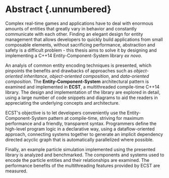 


# Abstract {.unnumbered}

Complex real-time games and applications have to deal with enormous amounts of entities that greatly vary in behavior and constantly communicate with each other. Finding an elegant design for entity management that allows developers to quickly build applications from small composable elements, without sacrificing performance, abstraction and safety is a difficult problem - this thesis aims to solve it by designing and implementing a C++14 Entity-Component-System library *ex novo*. 

An analyis of common entity encoding techniques is presented, which pinpoints the benefits and drawbacks of approaches such as *object-oriented inheritance*, *object-oriented composition*, and *data-oriented composition*. The **Entity-Component-System** architectural pattern is examined and implemented in **ECST**, a multithreaded compile-time C++14 library. The design and implementation of the library are explored in detail, using a large number of code snippets and diagrams to aid the readers in appreciating the underlying concepts and architecture.

ECST's objective is to let developers conveniently use the Entity-Component-System pattern at compile-time, striving for maximum performance and a friendly, transparent syntax. Programmers define the high-level program logic in a declarative way, using a dataflow-oriented approach, connecting systems together to generate an implicit dependency directed acyclic graph that is automatically parallelized where possible.

Finally, an example particle simulation implemented using the presented library is analyzed and benchmarked. The components and systems used to encode the particle entities and their relationships are examined. The performance benefits of the multithreading features provided by ECST are measured.